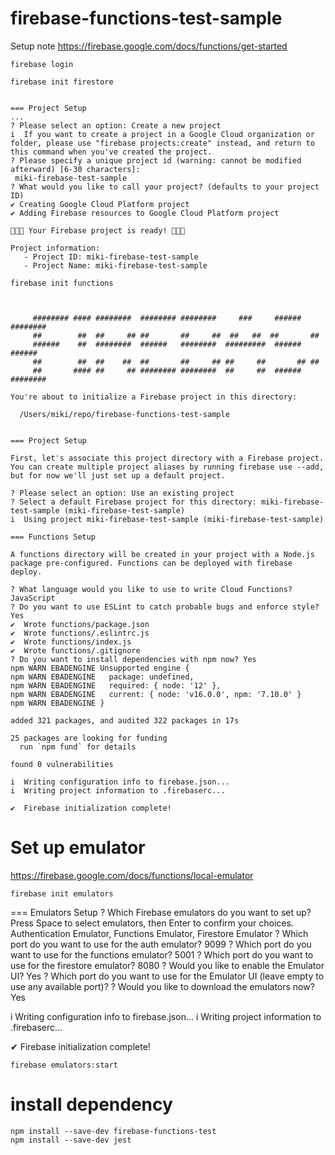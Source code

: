 # firebase-functions-test-sample


Setup note
https://firebase.google.com/docs/functions/get-started

```
firebase login
```

```
firebase init firestore
```

```

=== Project Setup
...
? Please select an option: Create a new project
i  If you want to create a project in a Google Cloud organization or folder, please use "firebase projects:create" instead, and return to this command when you've created the project.
? Please specify a unique project id (warning: cannot be modified afterward) [6-30 characters]:
 miki-firebase-test-sample
? What would you like to call your project? (defaults to your project ID) 
✔ Creating Google Cloud Platform project
✔ Adding Firebase resources to Google Cloud Platform project

🎉🎉🎉 Your Firebase project is ready! 🎉🎉🎉

Project information:
   - Project ID: miki-firebase-test-sample
   - Project Name: miki-firebase-test-sample
```

```
firebase init functions
```

```


     ######## #### ########  ######## ########     ###     ######  ########
     ##        ##  ##     ## ##       ##     ##  ##   ##  ##       ##
     ######    ##  ########  ######   ########  #########  ######  ######
     ##        ##  ##    ##  ##       ##     ## ##     ##       ## ##
     ##       #### ##     ## ######## ########  ##     ##  ######  ########

You're about to initialize a Firebase project in this directory:

  /Users/miki/repo/firebase-functions-test-sample


=== Project Setup

First, let's associate this project directory with a Firebase project.
You can create multiple project aliases by running firebase use --add, 
but for now we'll just set up a default project.

? Please select an option: Use an existing project
? Select a default Firebase project for this directory: miki-firebase-test-sample (miki-firebase-test-sample)
i  Using project miki-firebase-test-sample (miki-firebase-test-sample)

=== Functions Setup

A functions directory will be created in your project with a Node.js
package pre-configured. Functions can be deployed with firebase deploy.

? What language would you like to use to write Cloud Functions? JavaScript
? Do you want to use ESLint to catch probable bugs and enforce style? Yes
✔  Wrote functions/package.json
✔  Wrote functions/.eslintrc.js
✔  Wrote functions/index.js
✔  Wrote functions/.gitignore
? Do you want to install dependencies with npm now? Yes
npm WARN EBADENGINE Unsupported engine {
npm WARN EBADENGINE   package: undefined,
npm WARN EBADENGINE   required: { node: '12' },
npm WARN EBADENGINE   current: { node: 'v16.0.0', npm: '7.10.0' }
npm WARN EBADENGINE }

added 321 packages, and audited 322 packages in 17s

25 packages are looking for funding
  run `npm fund` for details

found 0 vulnerabilities

i  Writing configuration info to firebase.json...
i  Writing project information to .firebaserc...

✔  Firebase initialization complete!
```


# Set up emulator
https://firebase.google.com/docs/functions/local-emulator

```
firebase init emulators

```
=== Emulators Setup
? Which Firebase emulators do you want to set up? Press Space to select emulators, then Enter to confirm your choices. Authentication Emulator, Functions Emulator, Firestore Emulator
? Which port do you want to use for the auth emulator? 9099
? Which port do you want to use for the functions emulator? 5001
? Which port do you want to use for the firestore emulator? 8080
? Would you like to enable the Emulator UI? Yes
? Which port do you want to use for the Emulator UI (leave empty to use any available port)? 
? Would you like to download the emulators now? Yes

i  Writing configuration info to firebase.json...
i  Writing project information to .firebaserc...

✔  Firebase initialization complete!
```
firebase emulators:start
```

# install dependency
```
npm install --save-dev firebase-functions-test
npm install --save-dev jest
```
